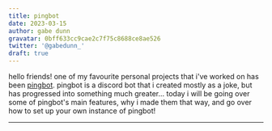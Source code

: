 ```yaml
---
title: pingbot
date: 2023-03-15
author: gabe dunn
gravatar: 0bff633cc9cae2c7f75c8688ce8ae526
twitter: '@gabedunn_'
draft: true
---
```


hello friends! one of my favourite personal projects that i've worked on has been [pingbot][0]. pingbot is a discord bot that i created mostly as a joke, but has progressed into something much greater... today i will be going over some of pingbot's main features, why i made them that way, and go over how to set up your own instance of pingbot!

---

[0]: https://github.com/redxtech/pingbot
[1]: https://discord.com/api/oauth2/authorize?client_id=889104837243985932&permissions=8&scope=bot%20applications.commands
